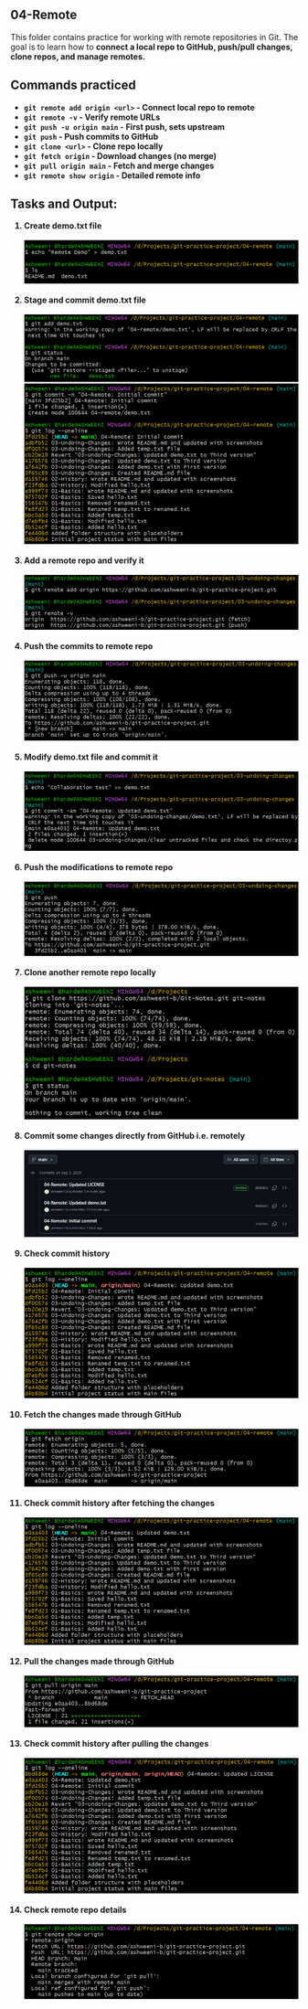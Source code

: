 ## 04-Remote

This folder contains practice for working with remote repositories in Git. The goal is to learn how to <b> connect a local repo to GitHub, push/pull changes, clone repos, and manage remotes. <b>

## Commands practiced

- `git remote add origin <url>` - Connect local repo to remote
- `git remote -v` - Verify remote URLs
- `git push -u origin main` - First push, sets upstream
- `git push` - Push commits to GitHub
- `git clone <url>` - Clone repo locally
- `git fetch origin` - Download changes (no merge)
- `git pull origin main` - Fetch and merge changes
- `git remote show origin` - Detailed remote info

## Tasks and Output:

<ol>
<li> Create demo.txt file </li> <br>
<img alt="Created demo.txt" src="/04-remote/screenshots/created demo.txt in remote.png"> <br> <br>

<li> Stage and commit demo.txt file </li> <br>
<img alt="Added demo.txt" src="/04-remote/screenshots/added demo.txt.png"> <br> 
<img alt="Committed demo.txt" src="/04-remote/screenshots/committed demo.txt.png"> <br> <br>

<li> Add a remote repo and verify it </li> <br>
<img alt="Connected to remote repo" src="/04-remote/screenshots/connected to remote repo and verified it.png"> <br> <br>

<li> Push the commits to remote repo </li> <br>
<img alt="Pushed the commits to remote repo" src="/04-remote/screenshots/pushed the commits to remote.png"> <br> <br>

<li> Modify demo.txt file and commit it </li> <br>
<img alt="Modified and committed demo.txt" src="/04-remote/screenshots/modified and committed demo.txt.png"> <br> <br>

<li> Push the modifications to remote repo </li> <br>
<img alt="Pushed the modification of demo.txt" src="/04-remote/screenshots/pushed the modifications of demo.txt.png"> <br> <br>

<li> Clone another remote repo locally </li> <br>
<img alt="Cloned remote repo" src="/04-remote/screenshots/cloned another repo.png"> <br> <br>

<li> Commit some changes directly from GitHub i.e. remotely </li> <br>
<img alt="Committed changes to GitHub" src="/04-remote/screenshots/comitted changes to github.png"> <br> <br>

<li> Check commit history </li> <br>
<img alt="Commit history before fetching" src="/04-remote/screenshots/commit history before fetching.png"> <br> <br>

<li> Fetch the changes made through GitHub </li> <br>
<img alt="Fetched the changes" src="/04-remote/screenshots/fetched the changes made.png"> <br> <br>

<li> Check commit history after fetching the changes </li> <br>
<img alt="Commit history after fetching" src="/04-remote/screenshots/commit history after fetching.png"> <br> <br>

<li> Pull the changes made through GitHub </li> <br>
<img alt="Pulled the changes" src="/04-remote/screenshots/pulled the changes.png"> <br> <br>

<li> Check commit history after pulling the changes </li> <br>
<img alt="Commit history after pulling" src="/04-remote/screenshots/commit history after pulling.png"> <br> <br>

<li> Check remote repo details </li> <br>
<img alt="Remote repo details" src="/04-remote/screenshots/git remote show orgin.png"> <br> <br>

</ol>
